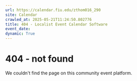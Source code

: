 ```yaml
---
url: https://calendar.fiu.edu/zthom016_290
site: Calendar
crawled_at: 2025-05-21T11:24:50.802776
title: 404 - Localist Event Calendar Software
event_date: 
dynamic: True
---
```


# 404 - not found
We couldn't find the page on this community event platform.
